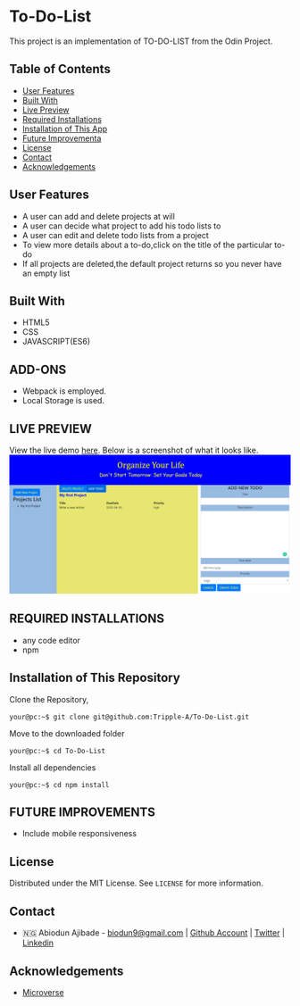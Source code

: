 
# To-Do-List
This project is an implementation of TO-DO-LIST from the Odin Project.

## Table of Contents

* [User Features](#User-features)
* [Built With](#built-with)
* [Live Preview](#live-preview)
* [Required Installations](#required-installations)
* [Installation of This App](#instalation)
* [Future Improvementa](#future-improvements)
* [License](#license)
* [Contact](#contact)
* [Acknowledgements](#acknowledgements)


<!-- User features -->
## User Features

* A user can add and delete projects at will
* A user can decide what project to add his todo lists to
* A user can edit and delete todo lists from a project
* To view more details about a to-do,click on the title of the particular to-do
* If all projects are deleted,the default project returns so you never have an empty list


<!-- BUILT WITH -->
## Built With
* HTML5
* CSS
* JAVASCRIPT(ES6)


## ADD-ONS
* Webpack is employed.
* Local Storage is used.

<!-- LIVE PREVIEW -->
## LIVE PREVIEW
View the live demo [here](https://raw.githack.com/Tripple-A/To-Do-List/develop/dist/index.html).
Below is a screenshot of what it looks like.
![Image](/src/proof.png)



<!-- REQUIRED INSTALLATION -->
## REQUIRED INSTALLATIONS
* any code editor
* npm

<!-- INSTALLATION -->
## Installation of This Repository

Clone the Repository,

```Shell
your@pc:~$ git clone git@github.com:Tripple-A/To-Do-List.git
```

Move to the downloaded folder

```Shell
your@pc:~$ cd To-Do-List
```

Install all dependencies


```Shell
your@pc:~$ cd npm install
```


<!-- FUTURE IMPROVEMENTS-->
## FUTURE IMPROVEMENTS
* Include mobile responsiveness

## License

Distributed under the MIT License. See `LICENSE` for more information.

<!-- CONTACT -->
## Contact
* 🇳🇬  Abiodun Ajibade - biodun9@gmail.com | [Github Account](https://github.com/Tripple-A) | [Twitter](https://twitter.com/AbiodunAjibade3) | [Linkedin](https://linkedin.com/in/abiodun-ajibade)

<!-- ACKNOWLEDGEMENTS -->
## Acknowledgements

* <a href="https://www.microverse.org/"> Microverse</a>



